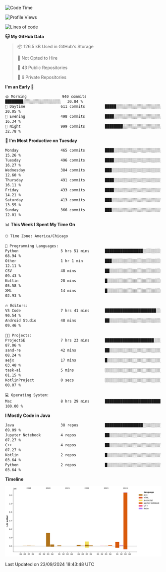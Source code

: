 <!--START_SECTION:waka-->
![Code Time](http://img.shields.io/badge/Code%20Time-638%20hrs%2049%20mins-blue)

![Profile Views](http://img.shields.io/badge/Profile%20Views-8-blue)

![Lines of code](https://img.shields.io/badge/From%20Hello%20World%20I%27ve%20Written-4.8%20million%20lines%20of%20code-blue)

**🐱 My GitHub Data** 

> 📦 126.5 kB Used in GitHub's Storage 
 > 
> 🚫 Not Opted to Hire
 > 
> 📜 43 Public Repositories 
 > 
> 🔑 6 Private Repositories 
 > 
**I'm an Early 🐤** 

```text
🌞 Morning                940 commits         ████████░░░░░░░░░░░░░░░░░   30.84 % 
🌆 Daytime                611 commits         █████░░░░░░░░░░░░░░░░░░░░   20.05 % 
🌃 Evening                498 commits         ████░░░░░░░░░░░░░░░░░░░░░   16.34 % 
🌙 Night                  999 commits         ████████░░░░░░░░░░░░░░░░░   32.78 % 
```
📅 **I'm Most Productive on Tuesday** 

```text
Monday                   465 commits         ████░░░░░░░░░░░░░░░░░░░░░   15.26 % 
Tuesday                  496 commits         ████░░░░░░░░░░░░░░░░░░░░░   16.27 % 
Wednesday                384 commits         ███░░░░░░░░░░░░░░░░░░░░░░   12.60 % 
Thursday                 491 commits         ████░░░░░░░░░░░░░░░░░░░░░   16.11 % 
Friday                   433 commits         ████░░░░░░░░░░░░░░░░░░░░░   14.21 % 
Saturday                 413 commits         ███░░░░░░░░░░░░░░░░░░░░░░   13.55 % 
Sunday                   366 commits         ███░░░░░░░░░░░░░░░░░░░░░░   12.01 % 
```


📊 **This Week I Spent My Time On** 

```text
🕑︎ Time Zone: America/Chicago

💬 Programming Languages: 
Python                   5 hrs 51 mins       █████████████████░░░░░░░░   68.94 % 
Other                    1 hr 1 min          ███░░░░░░░░░░░░░░░░░░░░░░   12.11 % 
CSV                      48 mins             ██░░░░░░░░░░░░░░░░░░░░░░░   09.43 % 
Kotlin                   28 mins             █░░░░░░░░░░░░░░░░░░░░░░░░   05.58 % 
XML                      14 mins             █░░░░░░░░░░░░░░░░░░░░░░░░   02.93 % 

🔥 Editors: 
VS Code                  7 hrs 41 mins       ███████████████████████░░   90.54 % 
Android Studio           48 mins             ██░░░░░░░░░░░░░░░░░░░░░░░   09.46 % 

🐱‍💻 Projects: 
ProjectSE                7 hrs 23 mins       ██████████████████████░░░   87.06 % 
sand-re                  42 mins             ██░░░░░░░░░░░░░░░░░░░░░░░   08.24 % 
aejx                     17 mins             █░░░░░░░░░░░░░░░░░░░░░░░░   03.48 % 
task-ai                  5 mins              ░░░░░░░░░░░░░░░░░░░░░░░░░   01.15 % 
KotlinProject            0 secs              ░░░░░░░░░░░░░░░░░░░░░░░░░   00.07 % 

💻 Operating System: 
Mac                      8 hrs 29 mins       █████████████████████████   100.00 % 
```

**I Mostly Code in Java** 

```text
Java                     38 repos            █████████████████░░░░░░░░   69.09 % 
Jupyter Notebook         4 repos             ██░░░░░░░░░░░░░░░░░░░░░░░   07.27 % 
C++                      4 repos             ██░░░░░░░░░░░░░░░░░░░░░░░   07.27 % 
Kotlin                   2 repos             █░░░░░░░░░░░░░░░░░░░░░░░░   03.64 % 
Python                   2 repos             █░░░░░░░░░░░░░░░░░░░░░░░░   03.64 % 
```



**Timeline**

![Lines of Code chart](https://raw.githubusercontent.com/phanijsp/phanijsp/main/assets/bar_graph.png)


 Last Updated on 23/09/2024 18:43:48 UTC
<!--END_SECTION:waka-->
